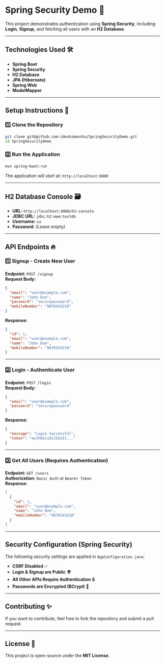 # **Spring Security Demo** 🚀  
This project demonstrates authentication using **Spring Security**, including **Login**, **Signup**, and fetching all users with an **H2 Database**.  

---

## **Technologies Used** 🛠️  
- **Spring Boot**  
- **Spring Security**  
- **H2 Database**  
- **JPA (Hibernate)**  
- **Spring Web**  
- **ModelMapper**  

---

## **Setup Instructions** 📌  

### **1️⃣ Clone the Repository**
```sh
git clone git@github.com:idevhimanshu/SpringSecurityDemo.git
cd SpringSecurityDemo
```

### **2️⃣ Run the Application**
```sh
mvn spring-boot:run
```
The application will start at: `http://localhost:8080`

---

## **H2 Database Console** 🗃️  
- **URL:** `http://localhost:8080/h2-console`  
- **JDBC URL:** `jdbc:h2:mem:testdb`  
- **Username:** `sa`  
- **Password:** *(Leave empty)*  

---

## **API Endpoints** 🔥  

### **1️⃣ Signup - Create New User**
**Endpoint:** `POST /signup`  
**Request Body:**  
```json
{
  "email": "user@example.com",
  "name": "John Doe",
  "password": "securepassword",
  "mobileNumber": "9876543210"
}
```
**Response:**  
```json
{
  "id": 1,
  "email": "user@example.com",
  "name": "John Doe",
  "mobileNumber": "9876543210"
}
```

---

### **2️⃣ Login - Authenticate User**
**Endpoint:** `POST /login`  
**Request Body:**  
```json
{
  "email": "user@example.com",
  "password": "securepassword"
}
```
**Response:**  
```json
{
  "message": "Login Successful",
  "token": "eyJhbGciOiJIUzI1..."
}
```

---

### **3️⃣ Get All Users (Requires Authentication)**
**Endpoint:** `GET /users`  
**Authorization:** `Basic Auth` or `Bearer Token`  
**Response:**  
```json
[
  {
    "id": 1,
    "email": "user@example.com",
    "name": "John Doe",
    "mobileNumber": "9876543210"
  }
]
```

---

## **Security Configuration (Spring Security)**
The following security settings are applied in `AppConfiguration.java`:  
- **CSRF Disabled** ✅  
- **Login & Signup are Public** 🌍  
- **All Other APIs Require Authentication** 🔒  
- **Passwords are Encrypted (BCrypt)** 🔐  

---

## **Contributing** ✨  
If you want to contribute, feel free to fork the repository and submit a pull request.  

---

## **License** 📜  
This project is open-source under the **MIT License**.  
